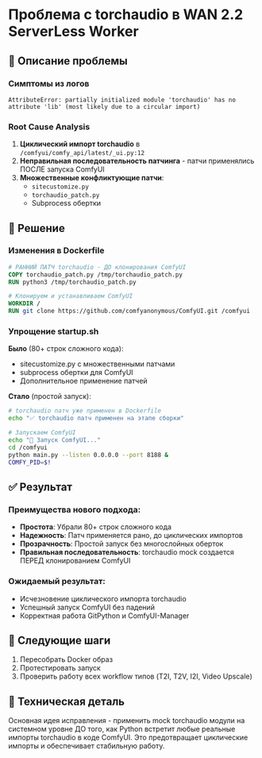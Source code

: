 # Проблема с torchaudio в WAN 2.2 ServerLess Worker

## 🔴 Описание проблемы

### Симптомы из логов

```
AttributeError: partially initialized module 'torchaudio' has no attribute 'lib' (most likely due to a circular import)
```

### Root Cause Analysis

1. **Циклический импорт torchaudio** в `/comfyui/comfy_api/latest/_ui.py:12`
2. **Неправильная последовательность патчинга** - патчи применялись ПОСЛЕ запуска ComfyUI
3. **Множественные конфликтующие патчи**:
    - `sitecustomize.py`
    - `torchaudio_patch.py`
    - Subprocess обертки

## 🔧 Решение

### Изменения в Dockerfile

```dockerfile
# РАННИЙ ПАТЧ torchaudio - ДО клонирования ComfyUI
COPY torchaudio_patch.py /tmp/torchaudio_patch.py
RUN python3 /tmp/torchaudio_patch.py

# Клонируем и устанавливаем ComfyUI
WORKDIR /
RUN git clone https://github.com/comfyanonymous/ComfyUI.git /comfyui
```

### Упрощение startup.sh

**Было** (80+ строк сложного кода):

-   sitecustomize.py с множественными патчами
-   subprocess обертки для ComfyUI
-   Дополнительное применение патчей

**Стало** (простой запуск):

```bash
# torchaudio патч уже применен в Dockerfile
echo "✅ torchaudio патч применен на этапе сборки"

# Запускаем ComfyUI
echo "🎨 Запуск ComfyUI..."
cd /comfyui
python main.py --listen 0.0.0.0 --port 8188 &
COMFY_PID=$!
```

## ✅ Результат

### Преимущества нового подхода:

-   **Простота**: Убрали 80+ строк сложного кода
-   **Надежность**: Патч применяется рано, до циклических импортов
-   **Прозрачность**: Простой запуск без многослойных оберток
-   **Правильная последовательность**: torchaudio mock создается ПЕРЕД клонированием ComfyUI

### Ожидаемый результат:

-   Исчезновение циклического импорта torchaudio
-   Успешный запуск ComfyUI без падений
-   Корректная работа GitPython и ComfyUI-Manager

## 🚀 Следующие шаги

1. Пересобрать Docker образ
2. Протестировать запуск
3. Проверить работу всех workflow типов (T2I, T2V, I2I, Video Upscale)

## 📝 Техническая деталь

Основная идея исправления - применить mock torchaudio модули на системном уровне ДО того, как Python встретит любые реальные импорты torchaudio в коде ComfyUI. Это предотвращает циклические импорты и обеспечивает стабильную работу.

